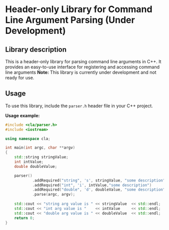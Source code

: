 # Header-only Library for Command Line Argument Parsing (Under Development)

## Library description
This is a header-only library for parsing command line arguments in C++. It provides an easy-to-use interface for registering and accessing command line arguments
**Note:** This library is currently under development and not ready for use.

## Usage
To use this library, include the `parser.h` header file in your C++ project. 

**Usage example:** 
```c++
#include <cla/parser.h>
#include <iostream>

using namespace cla;

int main(int argc, char **argv)
{
    std::string stringValue;
    int intValue;
    double doubleValue;

    parser()
            .addRequired("string", 's', stringValue, "some description")
            .addRequired("int", 'i', intValue,"some description")
            .addRequired("double", 'd', doubleValue, "some description")
            .parse(argc, argv);
    
    std::cout << "string arg value is " << stringValue  << std::endl;
    std::cout << "int arg value is "    << intValue     << std::endl;
    std::cout << "double arg value is " << doubleValue  << std::endl;
    return 0;
}
```
